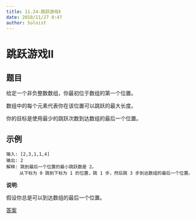 ```yaml
---
title: 11.24-跳跃游戏Ⅱ
date: 2018/11/27 0:47
author: Soloist
---
```

    
# 跳跃游戏Ⅱ

## 题目

给定一个非负整数数组，你最初位于数组的第一个位置。

数组中的每个元素代表你在该位置可以跳跃的最大长度。

你的目标是使用最少的跳跃次数到达数组的最后一个位置。

## 示例

    输入: [2,3,1,1,4]
    输出: 2
    解释: 跳到最后一个位置的最小跳跃数是 2。
         从下标为 0 跳到下标为 1 的位置，跳 1 步，然后跳 3 步到达数组的最后一个位置。
         
**说明**:

假设你总是可以到达数组的最后一个位置。

[答案](https://github.com/aSoloist/java-algorithm/blob/master/code/11.24/Solution.java)